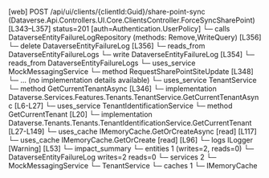 [web] POST /api/ui/clients/{clientId:Guid}/share-point-sync  (Dataverse.Api.Controllers.UI.Core.ClientsController.ForceSyncSharePoint)  [L343–L357] status=201 [auth=Authentication.UserPolicy]
  └─ calls DataverseEntityFailureLogRepository (methods: Remove,WriteQuery) [L356]
  └─ delete DataverseEntityFailureLog [L356]
    └─ reads_from DataverseEntityFailureLogs
  └─ write DataverseEntityFailureLog [L354]
    └─ reads_from DataverseEntityFailureLogs
  └─ uses_service MockMessagingService
    └─ method RequestSharePointSiteUpdate [L348]
      └─ ... (no implementation details available)
  └─ uses_service TenantService
    └─ method GetCurrentTenantAsync [L346]
      └─ implementation Dataverse.Services.Features.Tenants.TenantService.GetCurrentTenantAsync [L6-L27]
        └─ uses_service TenantIdentificationService
          └─ method GetCurrentTenant [L20]
            └─ implementation Dataverse.Tenants.Tenants.TenantIdentificationService.GetCurrentTenant [L27-L149]
              └─ uses_cache IMemoryCache.GetOrCreateAsync [read] [L117]
              └─ uses_cache IMemoryCache.GetOrCreate [read] [L96]
              └─ logs ILogger<ITenantIdentificationService> [Warning] [L53]
  └─ impact_summary
    └─ entities 1 (writes=2, reads=0)
      └─ DataverseEntityFailureLog writes=2 reads=0
    └─ services 2
      └─ MockMessagingService
      └─ TenantService
    └─ caches 1
      └─ IMemoryCache

